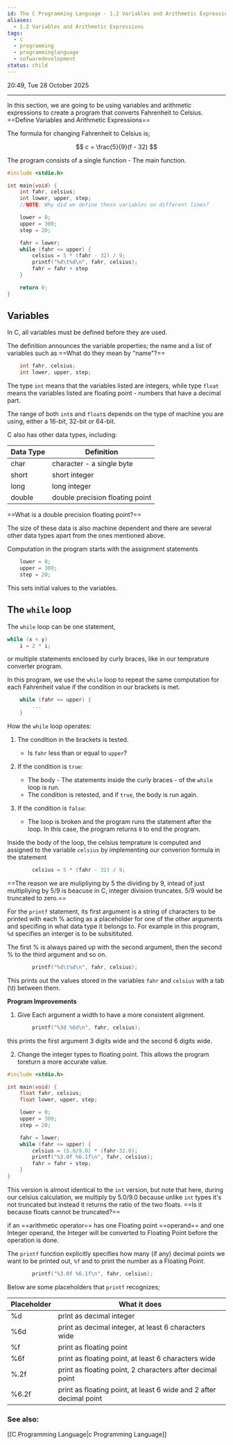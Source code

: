 ```yaml
---
id: The C Programming Language - 1.2 Variables and Arithmetic Expressions
aliases:
  - 1.2 Variables and Arithmetic Expressions
tags:
  - c
  - programming
  - programminglanguage
  - sofwaredevelopment
status: child
---
```


20:49, Tue 28 October 2025

---

In this section, we are going to be using variables and arithmetic expressions to
create a program that converts Fahrenheit to Celsius.
==Define Variables and Arithmetic Expressions==

The formula for changing Fahrenheit to Celsius is;

$$
c = \frac{5}{9}(f - 32)
$$

The program consists of a single function - The main function.

```c
#include <stdio.h>

int main(void) {
    int fahr, celsius;
    int lower, upper, step;
    //NOTE: Why did we define these variables on different lines?

    lower = 0;
    upper = 300;
    step = 20;

    fahr = lower;
    while (fahr <= upper) {
        celsius = 5 * (fahr - 32) / 9;
        printf("%d\t%d\n", fahr, celsius);
        fahr = fahr + step
    }

    return 0;
}
```

## Variables

In C, all variables must be defined before they are used.

The definition announces the variable properties; the name and a list of
variables such as ==What do they mean by "name"?==

```c
    int fahr, celsius;
    int lower, upper, step;
```

The type `int` means that the variables listed are integers, while type `float`
means the variables listed are floating point - numbers that have a decimal part.

The range of both `int`s and `float`s depends on the type of machine you are
using, either a 16-bit, 32-bit or 64-bit.

C also has other data types, including:

| Data Type | Definition                      |
| --------- | ------------------------------- |
| char      | character - a single byte       |
| short     | short integer                   |
| long      | long integer                    |
| double    | double precision floating point |

==What is a double precision floating point?==

The size of these data is also machine dependent and there are several other
data types apart from the ones mentioned above.

Computation in the program starts with the assignment statements

```c
    lower = 0;
    upper = 300;
    step = 20;
```

This sets initial values to the variables.

## The `while` loop

The `while` loop can be one statement,

```c
while (x < y)
    i = 2 * i;
```

or multiple statements enclosed by curly braces, like in our temprature
converter program.

In this program, we use the `while` loop to repeat the same computation for each
Fahrenheit value if the condition in our brackets is met.

```c
    while (fahr <= upper) {
        ...
    }
```

How the `while` loop operates:

1. The condition in the brackets is tested.
   - Is `fahr` less than or equal to `upper`?

2. If the condition is `true`:
   - The body - The statements inside the curly braces - of the `while` loop is run.
   - The condition is retested, and if `true`, the body is run again.

3. If the condition is `false`:
   - The loop is broken and the program runs the statement after the loop. In
     this case, the program returns `0` to end the program.

Inside the body of the loop, the celsius temprature is computed and assigned to
the variable `celsius` by implementing our converion formula in the statement

```c
        celsius = 5 * (fahr - 32) / 9;
```

==The reason we are mulipliying by 5 the dividing by 9, intead of just
multipliying by 5/9 is beacuse in C, integer division truncates. 5/9 would be
truncated to zero.==

For the `printf` statement, its first argument is a string of characters to be
printed with each % acting as a placeholder for one of the other arguments and
specifing in what data type it belongs to. For example in this program, `%d`
specifies an interger is to be subsitituted.

The first % is always paired up with the second argument, then the second % to
the third argument and so on.

```c
        printf("%d\t%d\n", fahr, celsius);
```

This prints out the values stored in the variables `fahr` and `celsius` with a
tab (\t) between them.

**Program Improvements**

1. Give Each argument a width to have a more consistent alignment.

```c
        printf("%3d %6d\n", fahr, celsius);
```

this prints the first argument 3 digits wide and the second 6 digits wide.

2. Change the integer types to floating point. This allows the program toreturn
   a more accurate value.

```c
#include <stdio.h>

int main(void) {
    float fahr, celsius;
    float lower, upper, step;

    lower = 0;
    upper = 300;
    step = 20;

    fahr = lower;
    while (fahr <= upper) {
        celsius = (5.0/9.0) * (fahr-32.0);
        printf("%3.0f %6.1f\n", fahr, celsius);
        fahr = fahr + step;
    }
}
```

This version is almost identical to the `int` version, but note that here,
during our celsius calculation, we multiply by 5.0/9.0 because unlike `int` types
it's not truncated but instead it returns the ratio of the two floats.
==Is it because floats cannot be truncated?==

if an ==arithmetic operator== has one Floating point ==operand== and one Integer
operand, the Integer will be converted to Floating Point before the operation is
done.

The `printf` function explicitly specifies how many (if any) decimal points we
want to be printed out, `%f` and to print the number as a Floating Point.

```c
        printf("%3.0f %6.1f\n", fahr, celsius);
```

Below are some placeholders that `printf` recognizes;

| Placeholder | What it does                                                       |
| ----------- | ------------------------------------------------------------------ |
| %d          | print as decimal integer                                           |
| %6d         | print as decimal integer, at least 6 characters wide               |
| %f          | print as floating point                                            |
| %6f         | print as floating point, at least 6 characters wide                |
| %.2f        | print as floating point, 2 characters after decimal point          |
| %6.2f       | print as floating point, at least 6 wide and 2 after decimal point |

### See also:

[[C Programming Language|c Programming Language]]
